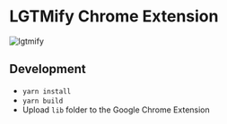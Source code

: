 # LGTMify Chrome Extension

![lgtmify](./lgtmify.gif)

## Development

- `yarn install`
- `yarn build`
- Upload `lib` folder to the Google Chrome Extension
